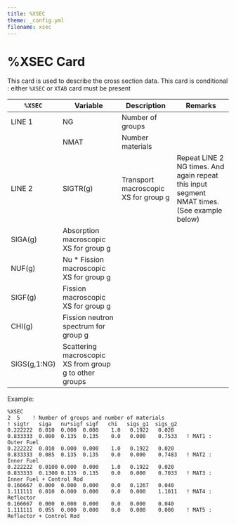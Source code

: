 ```yaml
---
title: %XSEC
theme: _config.yml
filename: xsec
---
```


# %XSEC Card

This card is used to describe the cross section data. This card is conditional : either `%XSEC` or `XTAB` card must be present

| `%XSEC` | Variable | Description | Remarks |
| --- | --- | --- | --- |
| LINE 1 | NG | Number of groups |  |
|        | NMAT | Number materials |
| LINE 2 | SIGTR(g) | Transport macroscopic XS for group g | Repeat LINE 2 NG times. And again repeat this input segment NMAT times.(See example below) |
| SIGA(g) | Absorption macroscopic XS for group g |
| NUF(g) | Nu \* Fission macroscopic XS for group g |
| SIGF(g) | Fission macroscopic XS for group g |
| CHI(g) | Fission neutron spectrum for group g |
| SIGS(g,1:NG) | Scattering macroscopic XS from group g to other groups |

Example:
```
%XSEC
2  5    ! Number of groups and number of materials
! sigtr   siga   nu*sigf sigf   chi   sigs_g1  sigs_g2
0.222222  0.010  0.000  0.000    1.0   0.1922   0.020
0.833333  0.080  0.135  0.135    0.0   0.000    0.7533   ! MAT1 : Outer Fuel
0.222222  0.010  0.000  0.000    1.0   0.1922   0.020
0.833333  0.085  0.135  0.135    0.0   0.000    0.7483   ! MAT2 : Inner Fuel
0.222222  0.0100 0.000  0.000    1.0   0.1922   0.020
0.833333  0.1300 0.135  0.135    0.0   0.000    0.7033   ! MAT3 : Inner Fuel + Control Rod
0.166667  0.000  0.000  0.000    0.0   0.1267   0.040
1.111111  0.010  0.000  0.000    0.0   0.000    1.1011   ! MAT4 : Reflector
0.166667  0.000  0.000  0.000    0.0   0.000    0.040
1.111111  0.055  0.000  0.000    0.0   0.000    0.000    ! MAT5 : Reflector + Control Rod
```
